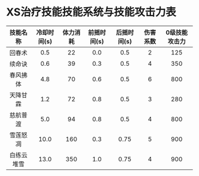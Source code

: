 # XS治疗技能技能系统与技能攻击力表

| 技能名称 | 冷却时间(s) | 体力消耗 | 前摇时间(s) | 后摇时间(s) | 伤害系数 | 0级技能攻击力 |
| :----: | :----: | :----: | :----: | :----: | :----: | :----: |
| 回春术 | 0.5 | 22 | 0.0 | 0.5 | 2 | 125 |
| 续命诀 | 0.6 | 39 | 0.3 | 0.5 | 4 | 350 |
| 春风拂体 | 4.8 | 70 | 0.6 | 0.5 | 6 | 800 |
| 天降甘霖 | 1.2 | 72 | 0.8 | 0.5 | 3 | 280 |
| 慈航普渡 | 5.0 | 94 | 0.8 | 0.5 | 4 | 800 |
| 雪莲怒凋 | 10.0 | 160 | 0.3 | 0.75 | 5 | 900 |
| 白练云堆雪 | 13.0 | 350 | 1.0 | 0.75 | 4 | 900 |

